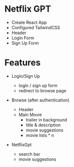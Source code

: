 # Netflix GPT

-   Create React App
-   Configured TailwindCSS
-   Header
-   Login Form
-   Sign Up Form

# Features

-   Login/Sign Up

    -   login / sign up form
    -   redirect to browse page

-   Browse (after authentication)
    -   Header
    -   Main Movie
        -   trailer in background
        -   title & description
        -   movie suggestions
        -   movie lists \* n
-   NetflixGpt
    -   search bar
    -   movie suggestions
